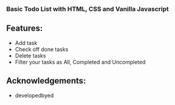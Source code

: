 ### Basic Todo List with HTML, CSS and Vanilla Javascript

## Features: 
- Add task 
- Check off done tasks 
- Delete tasks
- Filter your tasks as All, Completed and Uncompleted

## Acknowledgements: 
- developedbyed